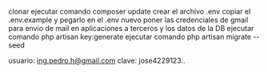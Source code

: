 clonar
ejecutar comando composer update
crear el archivo .env
copiar el .env.example y pegarlo en el .env nuevo
poner las credenciales de gmail para envio de mail en aplicaciones a terceros y los datos de la DB
ejecutar comando php artisan key:generate
ejecutar comando php artisan migrate --seed

usuario: ing.pedro.h@gmail.com
clave: jose4229123..
